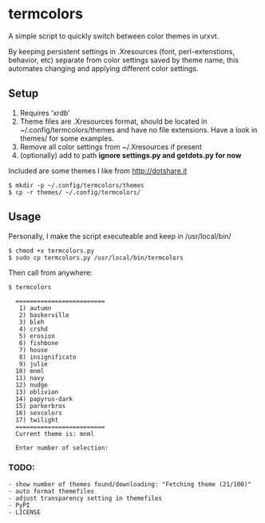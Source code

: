 # termcolors #

A simple script to quickly switch between color themes in urxvt.

By keeping persistent settings in .Xresources (font, perl-extenstions, behavior, etc) separate from color settings saved by theme name, this automates changing and applying different color settings.

## Setup ##
1. Requires 'xrdb'
2. Theme files are .Xresources format, should be located in ~/.config/termcolors/themes and have no file extensions. Have a look in themes/ for some examples.
3. Remove all color settings from ~/.Xresources if present
4. (optionally) add to path
**ignore settings.py and getdots.py for now**


Included are some themes I like from http://dotshare.it

```
$ mkdir -p ~/.config/termcolors/themes
$ cp -r themes/ ~/.config/termcolors/
```

## Usage ##
Personally, I make the script executeable and keep in /usr/local/bin/
```
$ chmod +x termcolors.py
$ sudo cp termcolors.py /usr/local/bin/termcolors
```

Then call from anywhere:
```
$ termcolors
```

```
  =========================
   1) autumn
   2) baskerville
   3) bleh
   4) crshd
   5) erosion
   6) fishbone
   7) house
   8) insignificato
   9) julie
  10) mnml
  11) navy
  12) nudge
  13) oblivion
  14) papyrus-dark
  15) parkerbros
  16) sexcolors
  17) twilight
  =========================
  Current theme is: mnml
  
  Enter number of selection: 
```

### TODO: ###
    - show number of themes found/downloading: "Fetching theme (21/100)"
    - auto format themefiles
    - adjust transparency setting in themefiles
    - PyPI
    - LICENSE
    
